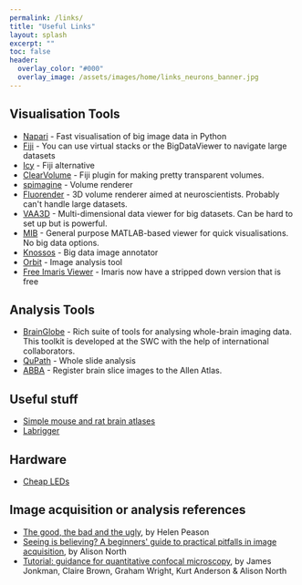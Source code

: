 ```yaml
---
permalink: /links/
title: "Useful Links"
layout: splash
excerpt: ""
toc: false
header:
  overlay_color: "#000"
  overlay_image: /assets/images/home/links_neurons_banner.jpg
---
```





## Visualisation Tools
- [Napari](https://napari.org/) - Fast visualisation of big image data in Python
- [Fiji](https://fiji.sc/) - You can use virtual stacks or the BigDataViewer to navigate large datasets
- [Icy](http://icy.bioimageanalysis.org/) - Fiji alternative
- [ClearVolume](https://imagej.net/ClearVolume) - Fiji plugin for making pretty transparent volumes.
- [spimagine](https://github.com/maweigert/spimagine) - Volume renderer
- [Fluorender](http://www.sci.utah.edu/software/fluorender.html) - 3D volume renderer aimed at neuroscientists. Probably can't handle large datasets.
- [VAA3D](http://home.penglab.com/proj/vaa3d/home/index.html) - Multi-dimensional data viewer for big datasets. Can be hard to set up but is powerful.
- [MIB](http://mib.helsinki.fi/index.html) - General purpose MATLAB-based viewer for quick visualisations. No big data options. 
- [Knossos](https://knossos.app/) - Big data image annotator
- [Orbit](http://www.orbit.bio/) - Image analysis tool
- [Free Imaris Viewer](https://imaris.oxinst.com/imaris-viewer) - Imaris now have a stripped down version that is free


## Analysis Tools
- [BrainGlobe](https://brainglobe.info/) - Rich suite of tools for analysing whole-brain imaging data. This toolkit is developed at the SWC with the help of international collaborators. 
- [QuPath](https://qupath.github.io/) - Whole slide analysis
- [ABBA](https://biop.github.io/ijp-imagetoatlas/registration.html) - Register brain slice images to the Allen Atlas.


## Useful stuff
- [Simple mouse and rat brain atlases](http://labs.gaidi.ca/mouse-brain-atlas/)
- [Labrigger](https://labrigger.com/blog)

## Hardware
- [Cheap LEDs](https://i-led.co.uk/LED-Light-Engines/LED-PowerStars/Oslon.php)


## Image acquisition or analysis references
- [The good, the bad and the ugly](https://www.nature.com/articles/447138a), by Helen Peason
- [Seeing is believing? A beginners' guide to practical pitfalls in image acquisition](https://rupress.org/jcb/article/172/1/9/52153/Seeing-is-believing-A-beginners-guide-to-practical), by Alison North
- [Tutorial: guidance for quantitative confocal microscopy](https://www.nature.com/articles/s41596-020-0313-9), by James Jonkman, Claire Brown, Graham Wright, Kurt Anderson & Alison North 

